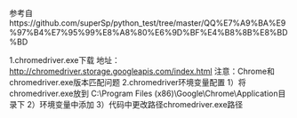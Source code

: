参考自https://github.com/superSp/python_test/tree/master/QQ%E7%A9%BA%E9%97%B4%E7%95%99%E8%A8%80%E6%9D%BF%E4%B8%8B%E8%BD%BD

1.chromedriver.exe下载
    地址：
    http://chromedriver.storage.googleapis.com/index.html
    注意：Chrome和chromedriver.exe版本匹配问题
2.chromedriver环境变量配置
    1）将chromedriver.exe放到
    C:\Program Files (x86)\Google\Chrome\Application目录下
    2）环境变量中添加
    3）代码中更改路径chromedriver.exe路径
